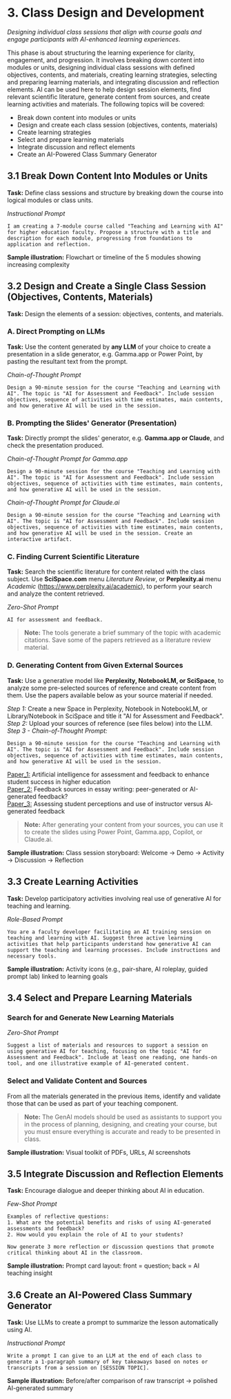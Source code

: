 # 3. Class Design and Development
*Designing individual class sessions that align with course goals and engage participants with AI-enhanced learning experiences.*

This phase is about structuring the learning experience for clarity, engagement, and progression. It involves breaking down content into modules or units, designing individual class sessions with defined objectives, contents, and materials, creating learning strategies, selecting and preparing learning materials, and integrating discussion and reflection elements. AI can be used here to help design session elements, find relevant scientific literature, generate content from sources, and create learning activities and materials. The following topics will be covered:

- Break down content into modules or units  
- Design and create each class session (objectives, contents, materials)  
- Create learning strategies 
- Select and prepare learning materials 
- Integrate discussion and reflect elements 
- Create an AI-Powered Class Summary Generator 

## 3.1 Break Down Content Into Modules or Units
**Task:**
Define class sessions and structure by breaking down the course into logical modules or class units.

*Instructional Prompt*
```
I am creating a 7-module course called "Teaching and Learning with AI" for higher education faculty. Propose a structure with a title and description for each module, progressing from foundations to application and reflection.
```

**Sample illustration:** Flowchart or timeline of the 5 modules showing increasing complexity

## 3.2 Design and Create a Single Class Session (Objectives, Contents, Materials)
**Task:**
Design the elements of a session: objectives, contents, and materials.

### A. Direct Prompting on LLMs
**Task:**
Use the content generated by **any LLM** of your choice to create a presentation in a slide generator, e.g. Gamma.app or Power Point, by pasting the resultant text from the prompt.

*Chain-of-Thought Prompt*
```
Design a 90-minute session for the course "Teaching and Learning with AI". The topic is "AI for Assessment and Feedback". Include session objectives, sequence of activities with time estimates, main contents, and how generative AI will be used in the session.
```

### B. Prompting the Slides' Generator (Presentation) 
**Task:**
Directly prompt the slides' generator, e.g. **Gamma.app or Claude**, and check the presentation produced.

*Chain-of-Thought Prompt for Gamma.app*
```
Design a 90-minute session for the course "Teaching and Learning with AI". The topic is "AI for Assessment and Feedback". Include session objectives, sequence of activities with time estimates, main contents, and how generative AI will be used in the session.
```

*Chain-of-Thought Prompt for Claude.ai*
```
Design a 90-minute session for the course "Teaching and Learning with AI". The topic is "AI for Assessment and Feedback". Include session objectives, sequence of activities with time estimates, main contents, and how generative AI will be used in the session. Create an interactive artifact.
```

### C. Finding Current Scientific Literature
**Task:**
Search the scientific literature for content related with the class subject. Use **SciSpace.com** menu *Literature Review*, or **Perplexity.ai** menu *Academic* (https://www.perplexity.ai/academic), to perform your search and analyze the content retrieved.

*Zero-Shot Prompt*
```
AI for assessment and feedback.
```
> **Note:** The tools generate a brief summary of the topic with academic citations. Save some of the papers retrieved as a literature review material.

### D. Generating Content from Given External Sources
**Task:**
Use a generative model like **Perplexity, NotebookLM, or SciSpace**, to analyze some pre-selected sources of reference and create content from them. Use the papers available below as your source material if needed. <br>

*Step 1:* Create a new Space in Perplexity, Notebook in NotebookLM, or Library/Notebook in SciSpace and title it "AI for Assessment and Feedback". <br>
*Step 2:* Upload your sources of reference (see files below) into the LLM. 
*Step 3 - Chain-of-Thought Prompt:*
```
Design a 90-minute session for the course "Teaching and Learning with AI". The topic is "AI for Assessment and Feedback". Include session objectives, sequence of activities with time estimates, main contents, and how generative AI will be used in the session.
```
[Paper_1:](./Data/AIforAssessmentandFeedback.pdf) Artificial intelligence for assessment and feedback to enhance student success in higher education <br>
[Paper_2:](./Data/Feedbacksourcesinessaywriting.pdf) Feedback sources in essay writing: peer-generated or AI-generated feedback? <br>
[Paper_3:](./Data/Assessingstudentperceptions.pdf) Assessing student perceptions and use of instructor versus AI‐generated feedback <br>

> **Note:** After generating your content from your sources, you can use it to create the slides using Power Point, Gamma.app, Copilot, or Claude.ai.

**Sample illustration:** Class session storyboard: Welcome → Demo → Activity → Discussion → Reflection

## 3.3 Create Learning Activities

**Task:**
Develop participatory activities involving real use of generative AI for teaching and learning.

*Role-Based Prompt*
```
You are a faculty developer facilitating an AI training session on teaching and learning with AI. Suggest three active learning activities that help participants understand how generative AI can support the teaching and learning processes. Include instructions and necessary tools.
```

**Sample illustration:** Activity icons (e.g., pair-share, AI roleplay, guided prompt lab) linked to learning goals

## 3.4 Select and Prepare Learning Materials

### Search for and Generate New Learning Materials

*Zero-Shot Prompt*
```
Suggest a list of materials and resources to support a session on using generative AI for teaching, focusing on the topic "AI for Assessment and Feedback". Include at least one reading, one hands-on tool, and one illustrative example of AI-generated content.
```

### Select and Validate Content and Sources
From all the materials generated in the previous items, identify and validate those that can be used as part of your teaching component. 
> **Note:** The GenAI models should be used as assistants to support you in the process of planning, designing, and creating your course, but you must ensure everything is accurate and ready to be presented in class.

**Sample illustration:** Visual toolkit of PDFs, URLs, AI screenshots

## 3.5 Integrate Discussion and Reflection Elements

**Task:**
Encourage dialogue and deeper thinking about AI in education.

*Few-Shot Prompt*
```
Examples of reflective questions:
1. What are the potential benefits and risks of using AI-generated assessments and feedback?
2. How would you explain the role of AI to your students?

Now generate 3 more reflection or discussion questions that promote critical thinking about AI in the classroom.
```

**Sample illustration:** Prompt card layout: front = question; back = AI teaching insight

## 3.6 Create an AI-Powered Class Summary Generator

**Task:**
Use LLMs to create a prompt to summarize the lesson automatically using AI.

*Instructional Prompt*
```
Write a prompt I can give to an LLM at the end of each class to generate a 1-paragraph summary of key takeaways based on notes or transcripts from a session on [SESSION TOPIC].
```

**Sample illustration:** Before/after comparison of raw transcript → polished AI-generated summary
